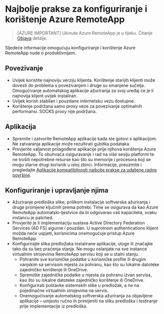 <properties
    pageTitle="Azure RemoteApp najbolje prakse | Microsoft Azure"
    description="Najbolje prakse za konfiguriranje i korištenje Azure RemoteApp."
    services="remoteapp"
    documentationCenter=""
    authors="lizap"
    manager="mbaldwin" />

<tags
    ms.service="remoteapp"
    ms.workload="compute"
    ms.tgt_pltfrm="na"
    ms.devlang="na"
    ms.topic="article"
    ms.date="08/15/2016"
    ms.author="elizapo" />

# <a name="best-practices-for-configuring-and-using-azure-remoteapp"></a>Najbolje prakse za konfiguriranje i korištenje Azure RemoteApp

> [AZURE.IMPORTANT]
> Ukinute Azure RemoteApp je u tijeku. Čitanje [Objava](https://go.microsoft.com/fwlink/?linkid=821148) detalje.

Sljedeće informacije omogućuju konfiguriranje i korištenje Azure RemoteApp nude o produktivnijem.

## <a name="connectivity"></a>Povezivanje


- Uvijek koristite najnoviju verziju klijenta. Korištenje starijih klijenti može dovesti do problema s povezivanjem i druge su smanjene sučelja. Omogućivanje automatskog aplikacije ažuriranja za svoj uređaj će je li najnovija klijent uvijek instaliran.
- Uvijek koristi stabilan i pouzdane internetsku vezu dostupne.  
- Korištenje podržana samo proxy veze za povezivanje optimalnih performansi.  SOCKS proxy nije podržana.

## <a name="applications"></a>Aplikacija


- Spremite i zatvorite RemoteApp aplikacije kada ste gotovi s aplikacijom. Ne zatvaranja aplikacije može rezultirati gubitka podataka.
- Provjerite valjanost prilagođene aplikacije prije njihova korištenja Azure RemoteApp. To obuhvaća osiguravanje i rad na više sesiju platformi te ne trošiti nepotrebne resurse kao što su memorije i procesora koji se mogu starve drugi korisnik u istoj zbirci. Informacije, preuzmite i pregledajte [Aplikacije kompatibilnosti najbolje prakse za udaljene radne površine](http://www.dabcc.com/resources/Application%20Compatibility%20Best%20Practices%20for%20Remote%20Desktop%20Services.pdf).

## <a name="configuration-and-management"></a>Konfiguriranje i upravljanje njima


- Ažuriranje predloška slike, prilikom instalacije softverska ažuriranja i druge promjene ključnih prema potrebi. Time se osigurava da kao Azure RemoteApp automatski-ljestvice da bi odgovarao vaš kapaciteta, svaku instancu je patched.  
- Provjerite je li implementaciju sustava Active Directory Federation Services (AD FS) sigurne i pouzdan. U suprotnom authentications klijent možda neće uspjeti, korisnicima onemogućuje pristup Azure RemoteApp.
- Konfigurirajte slika predložaka instalirane aplikacije, uloge ili značajke tako da su bez praćenja stanja. Ne mogu oslanjate na sve instance virtualnim strojevima RemoteApp servisu koji se u stalni stanju.
    - Pohranite sve korisničke podatke u korisničke profile ili drugim vanjskim sa servisom mjesta za pohranu, kao što su lokalne datoteke zajedničko korištenje ili OneDrive.
    - Spremište zajedničke podatke u mjesta za pohranu izvan servisa, kao što su lokalne datoteke zajedničko korištenje ili OneDrive.
    - Konfigurirati postavke sistemskih slike u predložak, a ne na pojedinačne virtualnim strojevima na servis.
    - Onemogućivanje automatskog softverska ažuriranja za objavljene aplikacije – umjesto ručno ih primijeniti na sliku predloška i testiranje prije implementacije iz predloška.
